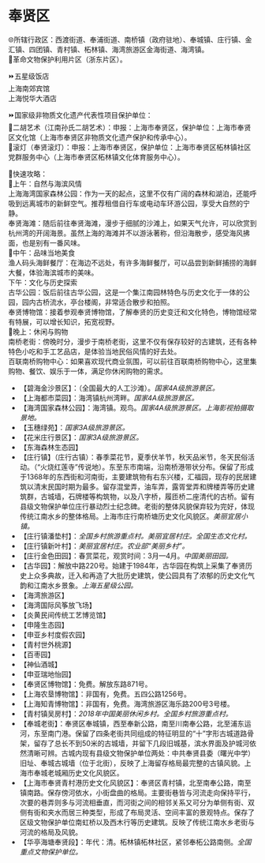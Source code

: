 # 奉贤区  
🌐所辖行政区：西渡街道、奉浦街道、南桥镇（政府驻地）、奉城镇、庄行镇、金汇镇、四团镇、青村镇、柘林镇、海湾旅游区金海街道、海湾镇。  
🚩革命文物保护利用片区（浙东片区）。  

⏩五星级饭店  
上海南郊宾馆  
上海悦华大酒店  

⏩国家级非物质文化遗产代表性项目保护单位：  
🔸二胡艺术（江南孙氏二胡艺术）：申报：上海市奉贤区，保护单位：上海市奉贤区文化馆（上海市奉贤区非物质文化遗产保护和传承中心）。  
🔸滚灯（奉贤滚灯）：申报：上海市奉贤区，保护单位：上海市奉贤区柘林镇社区党群服务中心（上海市奉贤区柘林镇文化体育服务中心）。  

🧭快速攻略：  
🔸上午：自然与海滨风情  
上海海湾国家森林公园：作为一天的起点，这里不仅有广阔的森林和湖泊，还能呼吸到远离城市的新鲜空气。推荐租借自行车或电动车环游公园，享受大自然的宁静。  
奉贤海滩：随后前往奉贤海滩，漫步于细腻的沙滩上，如果天气允许，可以欣赏到杭州湾的开阔海景。虽然上海的海滩并不以游泳著称，但沿海散步，感受海风拂面，也是别有一番风味。  
🔸中午：品味当地美食  
渔人码头海鲜餐厅：在海边不远处，有许多海鲜餐厅，可以品尝到新鲜捕捞的海鲜大餐，体验海滨城市的美味。  
下午：文化与历史探索  
古华公园：饭后前往古华公园，这是一个集江南园林特色与历史文化于一体的公园，园内古桥流水，亭台楼阁，非常适合散步和拍照。  
奉贤博物馆：接着参观奉贤博物馆，了解奉贤的历史变迁和文化特色，博物馆经常有特展，可以增长知识，拓宽视野。  
🔸晚上：休闲与购物  
南桥老街：傍晚时分，漫步于南桥老街，这里不仅有保存较好的古建筑，还有各种特色小吃和手工艺品店，是体验当地民俗风情的好去处。  
百联南桥购物中心：如果喜欢现代商业氛围，可以前往百联南桥购物中心，这里集购物、餐饮、娱乐于一体，满足你休闲购物的需求。  

* 【碧海金沙景区】：（全国最大的人工沙滩）。*国家4A级旅游景区。*  
* 【上海都市菜园】：海湾镇杭州湾畔。*国家4A级旅游景区。*  
* 【海湾国家森林公园】：海湾镇。观鸟。*国家4A级旅游景区。上海影视拍摄取景地。*  
* 【玉穗绿苑】：*国家3A级旅游景区。*  
* 【花米庄行景区】：*国家3A级旅游景区。*  
* 【东海森林生态园】  
* 【庄行镇】（庄行古镇）：春季菜花节，夏季伏羊节，秋天品米节，冬天民俗活动。（“火烧红莲寺”传说地）。东至东市南端，沿南桥港带状分布。保留了形成于1368年的东西街和河南街，主要建筑物有右东兴楼，汇福园，现存的民居建筑以清末民国时期为最多。留存混堂弄，油车弄，露胥堂弄和牌楼弄等历史建筑群，古城墙，石牌楼等构筑物，以及八字桥，履匝桥二座清代的古桥。留有县级文物保护单位庄行暴动烈士纪念碑。老街的整体风貌保弃较为完好，体现传统江南水乡的整体格局。上海市庄行南桥塘历史文化风貌区。*美丽宜居小镇。*  
* 【庄行镇潘垫村】：*全国乡村旅游重点村。美丽宜居村庄。全国生态文化村。*  
* 【庄行镇新叶村】：*美丽宜居村庄。农业部“美丽乡村”。*  
* 【庄行金色田园】：春赏菜花，观赏时间：3月—4月。*中国美丽田园。*  
* 【古华园】：解放中路220号。始建于1984年，古华园在构筑上采集了奉贤历史上众多典故，迁入和再造了大批历史建筑，使公园具有了浓郁的历史文化气韵和江南水乡景象。*上海五星级公园。*  
* 【海湾旅游区】  
* 【海湾国际风筝放飞场】  
* 【炎黄民间传统工艺博览馆】  
* 【申隆生态园】  
* 【申亚乡村度假农园】  
* 【青村世外桃源】  
* 【百枣园】  
* 【神仙酒城】  
* 【申亚瑞地怡园】  
* 【奉贤区博物馆】：免费。解放东路871号。  
* 【上海农垦博物馆】：非国有，免费。五四公路1256号。  
* 【上海知青博物馆】：非国有，免费。海湾旅游区海乐路200号3号楼。  
* 【青村镇吴房村】：*2018年中国美丽休闲乡村。全国乡村旅游重点村。*  
* 【奉城老街】：奉贤区奉城镇，西至奉新公路，南至川南奉公路，北至浦东运河，东至南门港。保留了四条老街共同组成的特征明显的“十”字形古城道路骨架，留存了总长不到50米的古城墙，并留下几段旧城基，滨水界面及护城河依然清晰可辨。古城内现有县级文物保护单位两处：中共奉贤县委（曙光中学）旧址、奉城古城墙（位于北街），反映了上海留存格局最完整的古镇风貌。上海市奉城老城厢历史文化风貌区。  
* 【上海市奉贤青村港历史文化风貌区】：奉贤区青村镇，北至南奉公路，南至镇南路。保存傍河依水，小街盘曲的格局。主要街巷皆与河流走向保持平行，次要的巷弄则多与河流相垂直，而河街之间的相邻关系又可分为单侧有街、双侧有街和夹水而居三种类型，形成了布局灵活、空间丰富的景观特点。保存了区级文物保护单位南虹桥以及西木行等历史建筑。反映了传统江南水乡老街与河流的格局及风貌。  
* 【华亭海塘奉贤段】：年代：清。柘林镇柘林社区，紧邻奉柘公路南侧。*全国重点文物保护单位。*  
